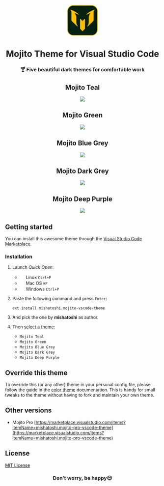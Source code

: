 <div align="center">
  <img src="./Mojito-Logo-512.png" width="100px" height="100px">
  <h1>Mojito Theme for Visual Studio Code</h1>
  <h3>🍸 Five beautiful dark themes for comfortable work</h3>
</div>

<div align="center">
  <h2>Mojito Teal</h2>
  <img src="https://github.com/user-attachments/assets/f1375d3c-47a4-42af-960e-307d820162c0">
</div>

<div align="center">
  <h2>Mojito Green</h2>
  <img src="https://github.com/user-attachments/assets/8235c696-dcad-4a20-a8f3-56e7392a83ab">
</div>

<div align="center">
  <h2>Mojito Blue Grey</h2>
  <img src="https://github.com/user-attachments/assets/2ca9d8bc-8360-405a-b80b-15aaec96d198">
</div>

<div align="center">
  <h2>Mojito Dark Grey</h2>
  <img src="https://github.com/user-attachments/assets/84287c67-6796-432d-b129-57c94a0fd44c">
</div>

<div align="center">
  <h2>Mojito Deep Purple</h2>
  <img src="https://github.com/user-attachments/assets/1e2e6aeb-9875-470f-87a3-febb0c338bb0">
</div>

## Getting started

You can install this awesome theme through the [Visual Studio Code Marketplace](https://marketplace.visualstudio.com/items?itemName=mishatoshi.mojito-vscode-theme&ssr=false#overview).

### Installation

1. Launch *Quick Open*:

    * <img src="https://www.kernel.org/theme/images/logos/favicon.png" width=16 height=16/> <span>Linux</span> `Ctrl+P`
    * <img src="https://developer.apple.com/favicon.ico" width=16 height=16/> <span>Mac OS</span> `⌘P`
    * <img src="https://www.microsoft.com/favicon.ico" width=16 height=16/> <span>Windows</span> `Ctrl+P`

1. Paste the following command and press `Enter`:

    ``` shell
    ext install mishatoshi.mojito-vscode-theme
    ```

1. And pick the one by **mishatoshi** as author.

1. Then [select a theme](https://code.visualstudio.com/docs/getstarted/themes#_selecting-the-color-theme):

    * `Mojito Teal`
    * `Mojito Green`
    * `Mojito Blue Grey`
    * `Mojito Dark Grey`
    * `Mojito Deep Purple`

## Override this theme

To override this (or any other) theme in your personal config file, please follow the guide in the [color theme](https://code.visualstudio.com/api/extension-guides/color-theme) documentation. This is handy for small tweaks to the theme without having to fork and maintain your own theme.

## Other versions

* Mojito Pro [https://marketplace.visualstudio.com/items?itemName=mishatoshi.mojito-pro-vscode-theme](https://marketplace.visualstudio.com/items?itemName=mishatoshi.mojito-pro-vscode-theme)

## License

[MIT License](./LICENSE)

<h3 align="center">Don’t worry, be happy😍</h3>

